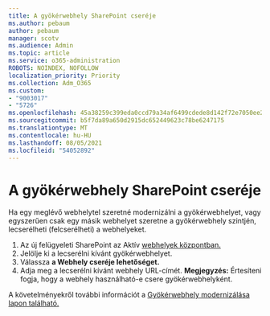 ```yaml
---
title: A gyökérwebhely SharePoint cseréje
ms.author: pebaum
author: pebaum
manager: scotv
ms.audience: Admin
ms.topic: article
ms.service: o365-administration
ROBOTS: NOINDEX, NOFOLLOW
localization_priority: Priority
ms.collection: Adm_O365
ms.custom:
- "9003017"
- "5726"
ms.openlocfilehash: 45a38259c399eda0ccd79a34af6499cdede8d142f72e7050ee2f774292a62971
ms.sourcegitcommit: b5f7da89a650d2915dc652449623c78be6247175
ms.translationtype: MT
ms.contentlocale: hu-HU
ms.lasthandoff: 08/05/2021
ms.locfileid: "54052892"
---
```

# <a name="replace-the-sharepoint-root-site"></a>A gyökérwebhely SharePoint cseréje
Ha egy meglévő webhelytel szeretné modernizálni a gyökérwebhelyet, vagy egyszerűen csak egy másik webhelyet szeretne a gyökérwebhely szintjén, lecserélheti (felcserélheti) a webhelyeket.

1. Az új felügyeleti SharePoint az Aktív [webhelyek központban.](https://admin.microsoft.com/sharepoint?page=siteManagement&modern=true)
2. Jelölje ki a lecserélni kívánt gyökérwebhelyet.
3. Válassza **a Webhely cseréje lehetőséget.**
4. Adja meg a lecserélni kívánt webhely URL-címét. **Megjegyzés:** Értesíteni fogja, hogy a webhely használható-e csere gyökérwebhelyként.

A követelményekről további információt a [Gyökérwebhely modernizálása lapon található.](https://docs.microsoft.com/sharepoint/modern-root-site)

